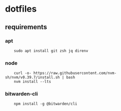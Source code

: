 # dotfiles

## requirements

### apt

        sudo apt install git zsh jq direnv

### node

        curl -o- https://raw.githubusercontent.com/nvm-sh/nvm/v0.39.7/install.sh | bash
        nvm install --lts

### bitwarden-cli

        npm install -g @bitwarden/cli




